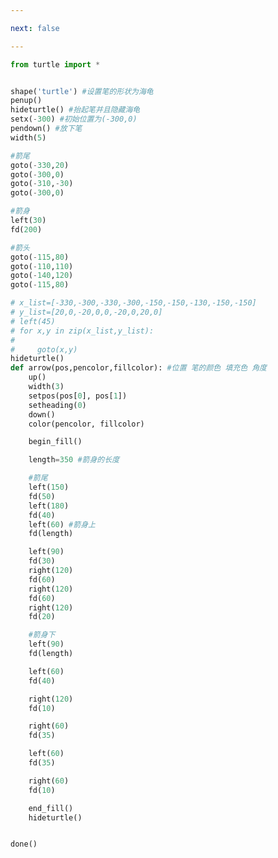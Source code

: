 ```yaml
---

next: false

---
```




<BlogInfo id="687" title="12.画一只箭" author="白日梦想猿" pv=0 read_times=0 pre_cost_time="0分52秒" category="turtle学习" tag_list="['turtle学习']" create_time="2021.07.18 17:51:45" update_time="2021.07.18 21:56:12" />

```python
from turtle import *


shape('turtle') #设置笔的形状为海龟
penup()
hideturtle() #抬起笔并且隐藏海龟
setx(-300) #初始位置为(-300,0)
pendown() #放下笔
width(5)

#箭尾
goto(-330,20)
goto(-300,0)
goto(-310,-30)
goto(-300,0)

#箭身
left(30)
fd(200)

#箭头
goto(-115,80)
goto(-110,110)
goto(-140,120)
goto(-115,80)

# x_list=[-330,-300,-330,-300,-150,-150,-130,-150,-150]
# y_list=[20,0,-20,0,0,-20,0,20,0]
# left(45)
# for x,y in zip(x_list,y_list):
#
#     goto(x,y)
hideturtle()
def arrow(pos,pencolor,fillcolor): #位置 笔的颜色 填充色 角度
    up()
    width(3)
    setpos(pos[0], pos[1])
    setheading(0)
    down()
    color(pencolor, fillcolor)

    begin_fill()

    length=350 #箭身的长度

    #箭尾
    left(150)
    fd(50)
    left(180)
    fd(40)
    left(60) #箭身上
    fd(length)

    left(90)
    fd(30)
    right(120)
    fd(60)
    right(120)
    fd(60)
    right(120)
    fd(20)

    #箭身下
    left(90)
    fd(length)

    left(60)
    fd(40)

    right(120)
    fd(10)

    right(60)
    fd(35)

    left(60)
    fd(35)

    right(60)
    fd(10)

    end_fill()
    hideturtle()


done()
```



<ActionBox />

